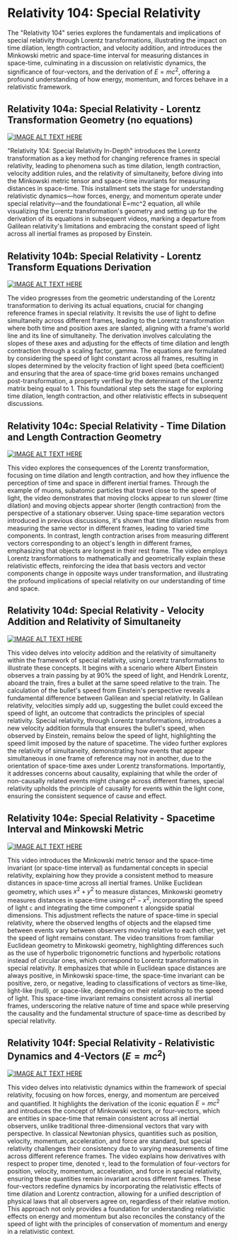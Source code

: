 # Relativity 104: Special Relativity

The "Relativity 104" series explores the fundamentals and implications of special relativity through Lorentz transformations, illustrating the impact on time dilation, length contraction, and velocity addition, and introduces the Minkowski metric and space-time interval for measuring distances in space-time, culminating in a discussion on relativistic dynamics, the significance of four-vectors, and the derivation of $E=mc^2$, offering a profound understanding of how energy, momentum, and forces behave in a relativistic framework.



## Relativity 104a: Special Relativity - Lorentz Transformation Geometry (no equations)



[![IMAGE ALT TEXT HERE](https://img.youtube.com/vi/5bSy18w8Dh0/0.jpg)](https://www.youtube.com/watch?v=5bSy18w8Dh0)



"Relativity 104: Special Relativity In-Depth" introduces the Lorentz transformation as a key method for changing reference frames in special relativity, leading to phenomena such as time dilation, length contraction, velocity addition rules, and the relativity of simultaneity, before diving into the Minkowski metric tensor and space-time invariants for measuring distances in space-time. This installment sets the stage for understanding relativistic dynamics—how forces, energy, and momentum operate under special relativity—and the foundational E=mc^2 equation, all while visualizing the Lorentz transformation's geometry and setting up for the derivation of its equations in subsequent videos, marking a departure from Galilean relativity's limitations and embracing the constant speed of light across all inertial frames as proposed by Einstein.


## Relativity 104b: Special Relativity - Lorentz Transform Equations Derivation



[![IMAGE ALT TEXT HERE](https://img.youtube.com/vi/240YGZmV1b0/0.jpg)](https://www.youtube.com/watch?v=240YGZmV1b0)




The video progresses from the geometric understanding of the Lorentz transformation to deriving its actual equations, crucial for changing reference frames in special relativity. It revisits the use of light to define simultaneity across different frames, leading to the Lorentz transformation where both time and position axes are slanted, aligning with a frame's world line and its line of simultaneity. The derivation involves calculating the slopes of these axes and adjusting for the effects of time dilation and length contraction through a scaling factor, gamma. The equations are formulated by considering the speed of light constant across all frames, resulting in slopes determined by the velocity fraction of light speed (beta coefficient) and ensuring that the area of space-time grid boxes remains unchanged post-transformation, a property verified by the determinant of the Lorentz matrix being equal to 1. This foundational step sets the stage for exploring time dilation, length contraction, and other relativistic effects in subsequent discussions.



## Relativity 104c: Special Relativity - Time Dilation and Length Contraction Geometry



[![IMAGE ALT TEXT HERE](https://img.youtube.com/vi/WOLUSQK1Jtk/0.jpg)](https://www.youtube.com/watch?v=WOLUSQK1Jtk)




This video explores the consequences of the Lorentz transformation, focusing on time dilation and length contraction, and how they influence the perception of time and space in different inertial frames. Through the example of muons, subatomic particles that travel close to the speed of light, the video demonstrates that moving clocks appear to run slower (time dilation) and moving objects appear shorter (length contraction) from the perspective of a stationary observer. Using space-time separation vectors introduced in previous discussions, it's shown that time dilation results from measuring the same vector in different frames, leading to varied time components. In contrast, length contraction arises from measuring different vectors corresponding to an object's length in different frames, emphasizing that objects are longest in their rest frame. The video employs Lorentz transformations to mathematically and geometrically explain these relativistic effects, reinforcing the idea that basis vectors and vector components change in opposite ways under transformation, and illustrating the profound implications of special relativity on our understanding of time and space.


## Relativity 104d: Special Relativity - Velocity Addition and Relativity of Simultaneity



[![IMAGE ALT TEXT HERE](https://img.youtube.com/vi/z66mUouLRgg/0.jpg)](https://www.youtube.com/watch?v=z66mUouLRgg)



This video delves into velocity addition and the relativity of simultaneity within the framework of special relativity, using Lorentz transformations to illustrate these concepts. It begins with a scenario where Albert Einstein observes a train passing by at 90% the speed of light, and Hendrik Lorentz, aboard the train, fires a bullet at the same speed relative to the train. The calculation of the bullet's speed from Einstein's perspective reveals a fundamental difference between Galilean and special relativity. In Galilean relativity, velocities simply add up, suggesting the bullet could exceed the speed of light, an outcome that contradicts the principles of special relativity. Special relativity, through Lorentz transformations, introduces a new velocity addition formula that ensures the bullet's speed, when observed by Einstein, remains below the speed of light, highlighting the speed limit imposed by the nature of spacetime. The video further explores the relativity of simultaneity, demonstrating how events that appear simultaneous in one frame of reference may not in another, due to the orientation of space-time axes under Lorentz transformations. Importantly, it addresses concerns about causality, explaining that while the order of non-causally related events might change across different frames, special relativity upholds the principle of causality for events within the light cone, ensuring the consistent sequence of cause and effect.


## Relativity 104e: Special Relativity - Spacetime Interval and Minkowski Metric



[![IMAGE ALT TEXT HERE](https://img.youtube.com/vi/km7WTO_6K5s/0.jpg)](https://www.youtube.com/watch?v=km7WTO_6K5s)


This video introduces the Minkowski metric tensor and the space-time invariant (or space-time interval) as fundamental concepts in special relativity, explaining how they provide a consistent method to measure distances in space-time across all inertial frames. Unlike Euclidean geometry, which uses $x^2 + y^2$ to measure distances, Minkowski geometry measures distances in space-time using $ct^2 - x^2$, incorporating the speed of light `c` and integrating the time component `t` alongside spatial dimensions. This adjustment reflects the nature of space-time in special relativity, where the observed lengths of objects and the elapsed time between events vary between observers moving relative to each other, yet the speed of light remains constant. The video transitions from familiar Euclidean geometry to Minkowski geometry, highlighting differences such as the use of hyperbolic trigonometric functions and hyperbolic rotations instead of circular ones, which correspond to Lorentz transformations in special relativity. It emphasizes that while in Euclidean space distances are always positive, in Minkowski space-time, the space-time invariant can be positive, zero, or negative, leading to classifications of vectors as time-like, light-like (null), or space-like, depending on their relationship to the speed of light. This space-time invariant remains consistent across all inertial frames, underscoring the relative nature of time and space while preserving the causality and the fundamental structure of space-time as described by special relativity.

## Relativity 104f: Special Relativity - Relativistic Dynamics and 4-Vectors ($E=mc^2$)



[![IMAGE ALT TEXT HERE](https://img.youtube.com/vi/5imqEuaz-48/0.jpg)](https://www.youtube.com/watch?v=5imqEuaz-48)


This video delves into relativistic dynamics within the framework of special relativity, focusing on how forces, energy, and momentum are perceived and quantified. It highlights the derivation of the iconic equation  $E=mc^2$ and introduces the concept of Minkowski vectors, or four-vectors, which are entities in space-time that remain consistent across all inertial observers, unlike traditional three-dimensional vectors that vary with perspective. In classical Newtonian physics, quantities such as position, velocity, momentum, acceleration, and force are standard, but special relativity challenges their consistency due to varying measurements of time across different reference frames. The video explains how derivatives with respect to proper time, denoted `τ`, lead to the formulation of four-vectors for position, velocity, momentum, acceleration, and force in special relativity, ensuring these quantities remain invariant across different frames. These four-vectors redefine dynamics by incorporating the relativistic effects of time dilation and Lorentz contraction, allowing for a unified description of physical laws that all observers agree on, regardless of their relative motion. This approach not only provides a foundation for understanding relativistic effects on energy and momentum but also reconciles the constancy of the speed of light with the principles of conservation of momentum and energy in a relativistic context.
